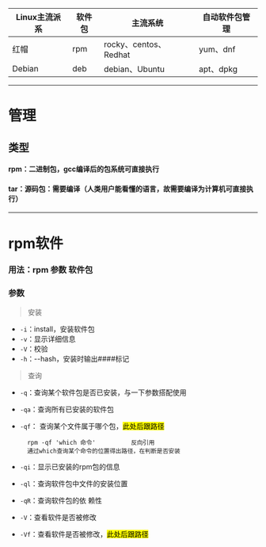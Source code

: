 | Linux主流派系 | 软件包 | 主流系统                | 自动软件包管理  |
| --------- | --- | ------------------- | -------- |
| 红帽        | rpm | rocky、centos、Redhat | yum、dnf  |
| Debian    | deb | debian、Ubuntu       | apt、dpkg |

---
# 管理
## 类型
#### rpm：二进制包，gcc编译后的包系统可直接执行
#### tar：源码包：需要编译（人类用户能看懂的语言，故需要编译为计算机可直接执行）

---
# rpm软件
### 用法：rpm   参数  软件包
### 参数
> 安装
- `-i`：install，安装软件包
- `-v`：显示详细信息
- `-V`：校验 
- `-h`：--hash，安装时输出####标记 
> 查询
- `-q`：查询某个软件包是否已安装，与一下参数搭配使用
- `-qa`：查询所有已安装的软件包
- `-qf`： 查询某个文件属于哪个包，<mark>此处后跟路径</mark>
 
		rpm -qf 'which 命令'          反向引用
		通过which查询某个命令的位置得出路径，在判断是否安装
- `-qi`：显示已安装的rpm包的信息
- `-ql`：查询软件包中文件的安装位置
- `-qR`：查询软件包的依 赖性  
- `-V`：查看软件是否被修改
- `-Vf`：查看软件是否被修改，<mark>此处后跟路径</mark>